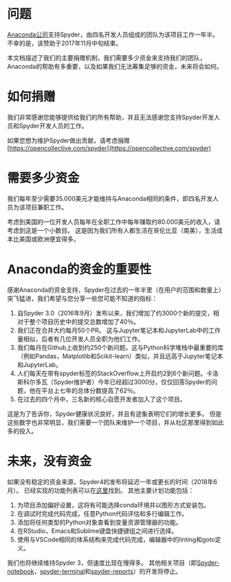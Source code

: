 # 问题  
[Anaconda公司](https://www.anaconda.com/)支持Spyder，由四名开发人员组成的团队为该项目工作一年半。 不幸的是，该赞助于2017年11月中旬结束。

本文档描述了我们的主要捐赠机制，我们需要多少资金来支持我们的团队，Anaconda的帮助有多重要，以及如果我们无法筹集足够的资金，未来将会如何。  
# 如何捐赠  
我们非常感谢您能够提供给我们的所有帮助，并且无法感谢您支持Spyder开发人员和Spyder开发人员的工作。  
  
如果您想为维护Spyder做出贡献，请考虑捐赠[https://opencollective.com/spyder](https://opencollective.com/spyder)  
# 需要多少资金  
我们每年至少需要35.000美元才能维持与Anaconda相同的条件，即四名开发人员为该项目兼职工作。

考虑到美国的一位开发人员每年在全职工作中每年赚取约80.000美元的收入，请考虑到这是一个小数目。 这是因为我们所有人都生活在哥伦比亚（南美），生活成本比美国或欧洲便宜得多。  
# Anaconda的资金的重要性  
感谢Anaconda的资金支持，Spyder在过去的一年半里（在用户的范围和数量上）突飞猛进，我们希望与您分享一些您可能不知道的指标：  

1.  自Spyder 3.0（2016年9月）发布以来，我们增加了约3000个新的提交，相对于整个项目历史中的提交总数增加了40％。  
2.  我们正在合并大约每月50个PR。 这与Jupyter笔记本和JupyterLab中的工作量相似，后者有几位开发人员全职为他们工作。  
3.  我们每月在Github上收到约250个新问题。这与Python科学堆栈中最重要的库（例如Pandas，Matplotlib和Scikit-learn）类似，并且远高于Jupyter笔记本和JupyterLab。  
4.  人们每天在带有spyder标签的StackOverflow上开启约2到6个新问题。卡洛斯科尔多瓦（Spyder维护者）今年已经超过3000分，仅仅回答Spyder的问题，他在平台上七年的总体分数提高了62％。  
5.  在过去的四个月中，三名新的核心自愿开发者加入了这个项目。  

这是为了告诉你，Spyder健康状况良好，并且有迹象表明它们的增长更多。 但是这些数字也非常明显，我们需要一个团队来维护一个项目，并从社区那里得到如此多的投入。  
# 未来，没有资金  
如果没有稳定的资金来源，Spyder4的发布将延迟一年或更长的时间（2018年6月）。 已经实现的功能列表可以在[这里](https://github.com/spyder-ide/spyder/wiki/Beta-version-changelog)找到。 其他主要计划功能包括：  
1.  为项目添加偏好设置，这将有可能选择conda环境并以图形方式安装包。
2.  在调试时完成代码完成，任意Python代码评估和多行编辑工作。
3.  添加将任何类型的Python对象查看到变量资源管理器的功能。
4.  在RStudio，Emacs和Sublime键盘快捷键组之间进行选择。
5.  使用与VSCode相同的体系结构来完成代码完成，编辑器中的linting和goto定义。  

我们也将继续维持Spyder 3，但速度比现在慢得多。 其他相关项目（即[Spyder-notebook](https://github.com/spyder-ide/spyder-notebook)，[spyder-terminal](https://github.com/spyder-ide/spyder-terminal)和[spyder-reports](https://github.com/spyder-ide/spyder-reports)）的开发将停止。
